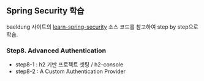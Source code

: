 ## Spring Security 학습

baeldung 사이트의 [learn-spring-security](https://github.com/eugenp/learn-spring-security) 소스 코드를 참고하여 step by step으로 학습.

### Step8. Advanced Authentication
- step8-1 : h2 기반 프로젝트 셋팅 / h2-console
- step8-2 : A Custom Authentication Provider